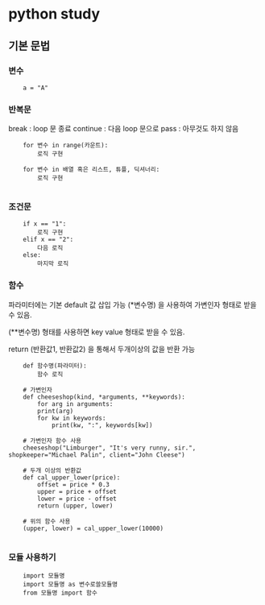 # python study

## 기본 문법

### 변수

```
	a = "A"
```

### 반복문

break : loop 문 종료
continue : 다음 loop 문으로
pass : 아무것도 하지 않음

```
	for 변수 in range(카운트):
		로직 구현
	
	for 변수 in 배열 혹은 리스트, 튜플, 딕셔너리:
		로직 구현	
	
```

### 조건문 
```
	if x == "1":
		로직 구현
	elif x == "2":
		다음 로직
	else:
		마지막 로직
```

### 함수
파라미터에는 기본 default 값 삽입 가능
(*변수명) 을 사용하여 가변인자 형태로 받을 수 있음.

(**변수명) 형태를 사용하면 key value 형태로 받을 수 있음.

return (반환값1, 반환값2) 을 통해서 두개이상의 값을 반환 가능

```
	def 함수명(파라미터):
		함수 로직
		
	# 가변인자 
	def cheeseshop(kind, *arguments, **keywords):
   		for arg in arguments:
       	print(arg)
   		for kw in keywords:
      		print(kw, ":", keywords[kw])
      		
    # 가변인자 함수 사용 
    cheeseshop("Limburger", "It's very runny, sir.", shopkeeper="Michael Palin", client="John Cleese")
           
    # 두개 이상의 반환값
    def cal_upper_lower(price):
        offset = price * 0.3
        upper = price + offset
        lower = price - offset
        return (upper, lower)
    
    # 위의 함수 사용
    (upper, lower) = cal_upper_lower(10000)
   
```

### 모듈 사용하기 

```
	import 모듈명
	import 모듈명 as 변수로쓸모듈명
	from 모듈명 import 함수
```